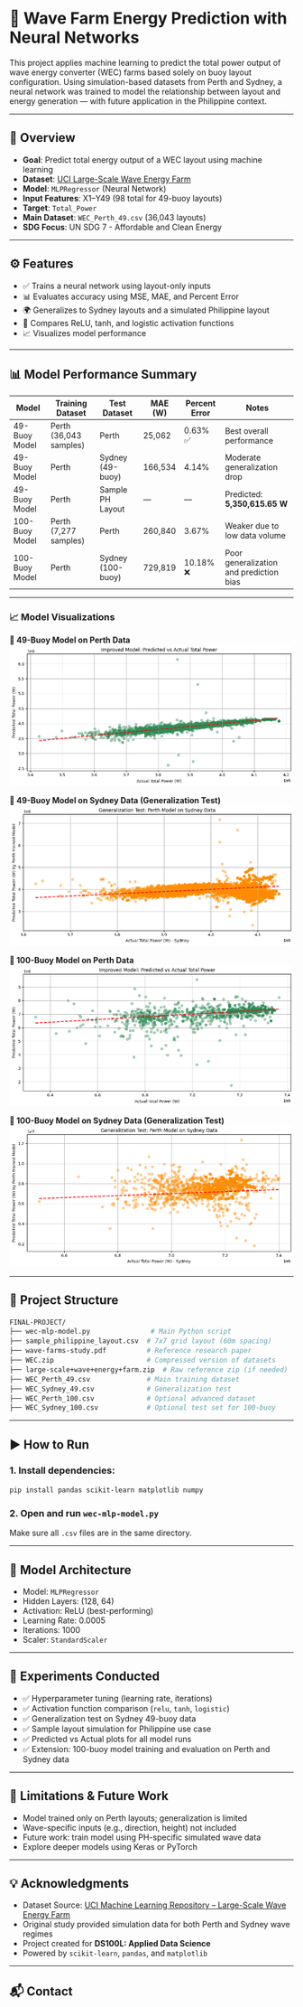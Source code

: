 
# 🌊 Wave Farm Energy Prediction with Neural Networks

This project applies machine learning to predict the total power output of wave energy converter (WEC) farms based solely on buoy layout configuration. Using simulation-based datasets from Perth and Sydney, a neural network was trained to model the relationship between layout and energy generation — with future application in the Philippine context.

---

## 📌 Overview

- **Goal**: Predict total energy output of a WEC layout using machine learning
- **Dataset**: [UCI Large-Scale Wave Energy Farm](https://archive.ics.uci.edu/dataset/882/large-scale+wave+energy+farm)
- **Model**: `MLPRegressor` (Neural Network)
- **Input Features**: X1–Y49 (98 total for 49-buoy layouts)
- **Target**: `Total_Power`
- **Main Dataset**: `WEC_Perth_49.csv` (36,043 layouts)
- **SDG Focus**: UN SDG 7 - Affordable and Clean Energy

---

## ⚙️ Features

- ✅ Trains a neural network using layout-only inputs
- 📊 Evaluates accuracy using MSE, MAE, and Percent Error
- 🌍 Generalizes to Sydney layouts and a simulated Philippine layout
- 🔁 Compares ReLU, tanh, and logistic activation functions
- 📈 Visualizes model performance

---
## 📊 Model Performance Summary

| **Model**           | **Training Dataset**     | **Test Dataset**        | **MAE (W)**   | **Percent Error** | **Notes**                            |
|---------------------|--------------------------|--------------------------|---------------|--------------------|----------------------------------------|
| 49-Buoy Model       | Perth (36,043 samples)   | Perth                    | 25,062        | 0.63% ✅           | Best overall performance               |
| 49-Buoy Model       | Perth                    | Sydney (49-buoy)         | 166,534       | 4.14%              | Moderate generalization drop           |
| 49-Buoy Model       | Perth                    | Sample PH Layout         | —             | —                  | Predicted: **5,350,615.65 W**          |
| 100-Buoy Model      | Perth (7,277 samples)    | Perth                    | 260,840       | 3.67%              | Weaker due to low data volume          |
| 100-Buoy Model      | Perth                    | Sydney (100-buoy)        | 729,819       | 10.18% ❌          | Poor generalization and prediction bias|


---

### 📈 Model Visualizations

**🔹 49-Buoy Model on Perth Data**
![Perth 49 Model](figures/perth-49-model.png)

**🔹 49-Buoy Model on Sydney Data (Generalization Test)**
![Perth 49 on Sydney](figures/perth-49-model-on-sydney-49-test.png)

**🔸 100-Buoy Model on Perth Data**
![Perth 100 Model](figures/perth-100-model.png)

**🔸 100-Buoy Model on Sydney Data (Generalization Test)**
![Perth 100 on Sydney](figures/perth-100-model-on-sydney-100-test.png)

---

## 📁 Project Structure

```bash
FINAL-PROJECT/
├── wec-mlp-model.py               # Main Python script
├── sample_philippine_layout.csv  # 7x7 grid layout (60m spacing)
├── wave-farms-study.pdf          # Reference research paper
├── WEC.zip                       # Compressed version of datasets
├── large-scale+wave+energy+farm.zip  # Raw reference zip (if needed)
├── WEC_Perth_49.csv              # Main training dataset
├── WEC_Sydney_49.csv             # Generalization test
├── WEC_Perth_100.csv             # Optional advanced dataset
├── WEC_Sydney_100.csv            # Optional test set for 100-buoy
````

---

## ▶️ How to Run

### 1. Install dependencies:

```bash
pip install pandas scikit-learn matplotlib numpy
```

### 2. Open and run `wec-mlp-model.py`

Make sure all `.csv` files are in the same directory.

---

## 🔬 Model Architecture

* Model: `MLPRegressor`
* Hidden Layers: (128, 64)
* Activation: ReLU (best-performing)
* Learning Rate: 0.0005
* Iterations: 1000
* Scaler: `StandardScaler`

---

## 🧪 Experiments Conducted

* ✅ Hyperparameter tuning (learning rate, iterations)
* ✅ Activation function comparison (`relu`, `tanh`, `logistic`)
* ✅ Generalization test on Sydney 49-buoy data
* ✅ Sample layout simulation for Philippine use case
* ✅ Predicted vs Actual plots for all model runs
* ✅ Extension: 100-buoy model training and evaluation on Perth and Sydney data

---

## 📌 Limitations & Future Work

* Model trained only on Perth layouts; generalization is limited
* Wave-specific inputs (e.g., direction, height) not included
* Future work: train model using PH-specific simulated wave data
* Explore deeper models using Keras or PyTorch

---

## 💡 Acknowledgments

* Dataset Source: [UCI Machine Learning Repository – Large-Scale Wave Energy Farm](https://archive.ics.uci.edu/dataset/882/large-scale+wave+energy+farm)
* Original study provided simulation data for both Perth and Sydney wave regimes
* Project created for **DS100L: Applied Data Science**
* Powered by `scikit-learn`, `pandas`, and `matplotlib`

---

## 📬 Contact

